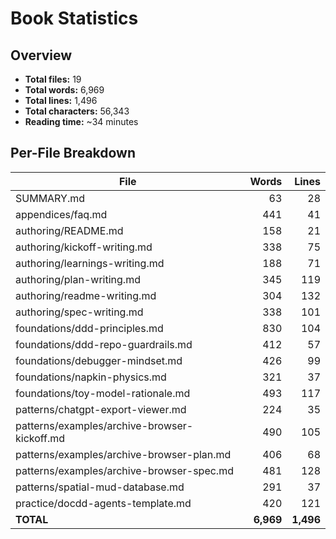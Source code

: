 # Book Statistics

## Overview

- **Total files:** 19
- **Total words:** 6,969
- **Total lines:** 1,496
- **Total characters:** 56,343
- **Reading time:** ~34 minutes

## Per-File Breakdown

| File | Words | Lines |
|------|------:|------:|
| SUMMARY.md | 63 | 28 |
| appendices/faq.md | 441 | 41 |
| authoring/README.md | 158 | 21 |
| authoring/kickoff-writing.md | 338 | 75 |
| authoring/learnings-writing.md | 188 | 71 |
| authoring/plan-writing.md | 345 | 119 |
| authoring/readme-writing.md | 304 | 132 |
| authoring/spec-writing.md | 338 | 101 |
| foundations/ddd-principles.md | 830 | 104 |
| foundations/ddd-repo-guardrails.md | 412 | 57 |
| foundations/debugger-mindset.md | 426 | 99 |
| foundations/napkin-physics.md | 321 | 37 |
| foundations/toy-model-rationale.md | 493 | 117 |
| patterns/chatgpt-export-viewer.md | 224 | 35 |
| patterns/examples/archive-browser-kickoff.md | 490 | 105 |
| patterns/examples/archive-browser-plan.md | 406 | 68 |
| patterns/examples/archive-browser-spec.md | 481 | 128 |
| patterns/spatial-mud-database.md | 291 | 37 |
| practice/docdd-agents-template.md | 420 | 121 |
| **TOTAL** | **6,969** | **1,496** |
